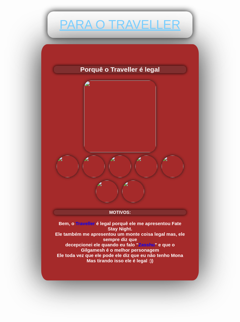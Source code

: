 
<html lang="en">
<head>
    <meta charset="UTF-8">
    <meta http-equiv="X-UA-Compatible" content="IE=edge">
    <meta name="viewport" content="width=device-width, initial-scale=1.0">
    <title>Document</title>
    <style>
        body{
        display: flex;
        justify-content: center;
        background-image: url(https://cdn.discordapp.com/attachments/853955187924271114/1001669657805201448/thumb-1920-1109233.jpg);
        background-size: 100%;
        }
        h1{
            font-family: 'Gill Sans', 'Gill Sans MT', Calibri, 'Trebuchet MS', sans-serif;
            font-weight: 500;
            font-size: 40px;
            text-align: center;
            background-image: url(Screenshot_11.png);
            background-size: 100%;
            margin: 20px;
            padding: 20px;
            color: hsl(202, 100%, 74%);
            border-radius: 20px;
            box-shadow: 0 0 20px rgb(0, 0, 0);
            text-decoration: underline;
            text-transform: uppercase;
        }
        .block01{
            border: 10px solid brown;
            border-radius: 4%;
            border-color: brown;
            background-color: brown;
            border-width: 40px;
            box-shadow: 0 0 100px;
        }
        img{
            width: 230px;
            border-radius: 10%;
            box-shadow: 0 0 10px;
            margin: 5px;
        }
        h2{
            text-align: center;
            background-color: rgb(128, 47, 47);
            color: white;
            font-family: 'Gill Sans', 'Gill Sans MT', Calibri, 'Trebuchet MS', sans-serif;
            border-radius: 10px;
            box-shadow: 0 0 10px black;
        }
        p{
            text-align: center;
            font-family: 'Gill Sans', 'Gill Sans MT', Calibri, 'Trebuchet MS', sans-serif;
            color: white;
            font-weight: 900;
            font-size: 15px;
        }
        h4{
            text-align: center;
            background-color: rgb(128, 47, 47);
            color: white;
            border-radius: 10px;
            font-family: 'Gill Sans', 'Gill Sans MT', Calibri, 'Trebuchet MS', sans-serif;
            box-shadow: 0 0 10px black;
        }
        .saber{
            width: 70px;
            border-radius: 50%;
        }
        .chino{
            width: 70px;
            border-radius: 50%;
        }
        .travel{
            color: blue;
        }
    </style>
</head>
<body>
    <main>
        <header>
            <h1>Para o <span>Traveller</span></h1>
            <div class="block01">
                <h2>Porquê o Traveller é legal</h2>
                <center>
                    <img src="TravellerDecepcionado.gif">
                </center>
                <img src="	https://64.media.tumblr.com/c61dd85d963753b893ce9dc3be6841fd/tumblr_p0t0vpPSMb1vy2tgqo7_400.jpg" class="saber"> <img src="	https://pbs.twimg.com/media/E-6W5HIVkAQBe_u.jpg" class="saber"> <img src="	https://s3.us-east-1.amazonaws.com/gamewith-en/article_tools%2Fgenshin-impact%2Fgacha%2Fchara_84.png" class="chino">
                <img src="	https://pbs.twimg.com/profile_images/524178318006829056/oRH0_yaE_400x400.png" class="saber"> <img src="	https://i.pinimg.com/originals/1a/d0/0d/1ad00ddf7c1f7bb62f7c7c17a51203b5.jpg" class="saber"> <img src="	https://pbs.twimg.com/profile_images/694761688428646400/ogFUMXCb_400x400.jpg" class="saber"> <img src="	https://64.media.tumblr.com/e6e544b4a7d1a98b7dcac116b9e53a83/tumblr_ptewyf07HB1u1ycqw_400.jpg" class="saber">
                <h4>MOTIVOS:</h4>
                <p>Bem, o <span class="travel">Traveller</span> é legal porquê ele me apresentou Fate Stay Night.<br>
                Ele também me apresentou um monte coisa legal mas, ele sempre diz que<br>
                decepcionei ele quando eu falo "<span class="travel">Zasshu</span>" e que o Gilgamesh é o melhor personagem<br>
                Ele toda vez que ele pode ele diz que eu não tenho Mona<br>
                Mas tirando isso ele é legal :))
                </p>
            </div>
        </header>
    </main>
</body>
</html>
